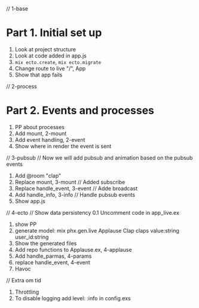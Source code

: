 // 1-base
# Part 1. Initial set up
1. Look at project structure
2. Look at code added in app.js
3. `mix ecto.create`, `mix ecto.migrate`
4. Change route to live "/", App
5. Show that app fails


// 2-process
# Part 2. Events and processes
1. PP about processes
2. Add mount, 2-mount
3. Add event handling, 2-event
4. Show where in render the event is sent


// 3-pubsub
// Now we will add pubsub and animation based on the pubsub events
1. Add @room "clap"
2. Replace mount, 3-mount // Added subscribe
3. Replace handle_event, 3-event // Adde broadcast
4. Add handle_info, 3-info  // Handle pubsub events
5. Show app.js


// 4-ecto 
// Show data persistency
0.1 Uncomment code in app_live.ex
1. show PP
2. generate model: mix phx.gen.live Applause Clap claps value:string user_id:string
3. Show the generated files
4. Add repo functions to Applause.ex, 4-applause
5. Add handle_parmas, 4-params
6. replace handle_event, 4-event
7. Havoc






// Extra om tid
1. Throttling
2. To disable logging add  level: :info in config.exs